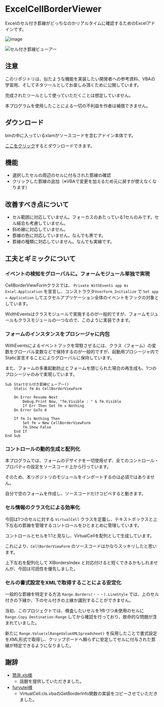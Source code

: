 # ExcelCellBorderViewer
Excelのセル付き罫線がどっちなのかリアルタイムに確認するためのExcelアドインです。

![image](https://github.com/KotorinChunChun/ExcelCellBorderViewer/assets/55196383/ca004067-72ac-4907-86e8-3439f6c4b3b0)


![セル付き罫線ビューアー](https://github.com/KotorinChunChun/ExcelCellBorderViewer/assets/55196383/cb5fc158-08ff-4beb-9dbb-ca11924e4484)



## 注意

このリポジトリは、似たような機能を実装したい開発者への参考資料、VBAの学習用、そしてネタツールとしてお楽しみ頂くために公開しています。

完成されたツールとして使っていただくことは想定していません。

本プログラムを使用したことによる一切の不利益を作者は補償できません。



## ダウンロード

binの中に入っているxlamがソースコードを含むアドイン本体です。

[ここをクリック](https://github.com/KotorinChunChun/ExcelCellBorderViewer/raw/main/bin/%E3%82%BB%E3%83%AB%E4%BB%98%E3%81%8D%E7%BD%AB%E7%B7%9A%E3%83%93%E3%83%A5%E3%83%BC%E3%82%A2%E3%83%BC.xlam)するとダウンロードできます。



## 機能

- 選択したセルの周辺のセルに付与された罫線の確認
- クリックした罫線の追加（※VBAで変更を加えるため元に戻すが使えなくなります）



## 改善すべき点について
- セル範囲に対応していません。フォーカスのあたっている1セルのみです。セル結合も考慮していません。
- 斜め線に対応していません。
- 罫線の色に対応していません。なんでも黒です。
- 罫線の種類に対応していません。なんでも実線です。



## 工夫とギミックについて

### イベントの検知をグローバルに。フォームモジュール単独で実現

CellBorderViewFormクラスでは、 `Private WithEvents app As Excel.Application` を宣言し、コンストラクタ`UserForm_Initialize` で `Set app = Application` してエクセルアプリケーション全体のイベントをフックの対象としています。

WidthEventsはクラスモジュールで実施するのが一般的ですが、フォームモジュールもクラスモジュールの一つなので、このように実装できます。


### フォームのインスタンスをプロシージャに内包

WithEventsによるイベントフックを常駐させるには、クラス（フォーム）の変数をグローバル変数などで保持するのが一般的ですが、起動用プロシージャ内でStatic宣言することによりグローバルに保持しています。

また、フォームの多重起動防止とフォームを閉じられた場合の再生成も、1つのプロシージャのみで実現しています。

```
Sub Startセル付き罫線ビューアー()
    Static fm As CellBorderViewForm
    
    On Error Resume Next
        Debug.Print Now, "fm.Visible : " & fm.Visible
        If Err Then Set fm = Nothing
    On Error GoTo 0
    
    If fm Is Nothing Then
        Set fm = New CellBorderViewForm
        fm.Show False
    End If
End Sub
```

### コントロールの動的生成と配列化

本プログラムでは、フォームのデザイナを一切使用せず、全てのコントロール・プロパティの設定をソースコード上から行っています。

そのため、本リポジトリのモジュールをインポートするのは必須ではありません。

自分で空のフォームを作成し、ソースコードだけコピペすると動きます。

### セル情報のクラス化による効率化

今回は1つのセルに対する `VirtualCell` クラスを定義し、テキストボックスと上下左右の罫線を管理するコントロールをひとまとめに管理しています。

コントロールとセルを1:1と見なし、VirtualCellを配列として生成しています。

これにより、`CellBorderViewForm` のソースコードはかなりスッキリしたと思います。

上下左右を配列化して XlBordersIndex と対応付けると短くできるかもしれませんが、今回は可読性を優先しました。

### セルの書式設定をXMLで取得することによる安定化

一般的な罫線を特定する方法 `Range.Borders(・・・).LineStyle` では、上のセル付きの下線か、下のセル付きの上線か識別することができません。

当初、このプロジェクトでは、検査したいセルを1件づつ未使用のセルに `Range.Copy Destination:Range` してから確認を行っており、致命的な問題が含まれていました。

新たに `Range.Value(xlRangeValueXMLSpreadsheet)` を採用したことで書式設定をXML形式で取得し、クリップボードへ頼らずに安定してセルに付与された罫線が特定できるようになりました。



## 謝辞

- [筒井.xls様](https://twitter.com/Tsutsui0524)
    - 話題を提供していただきました。
- [furyutei様](https://twitter.com/furyutei)
    - VirtualCell.cls.vbaのGetBorderInfo関数の実装をコピーさせていただきました。

